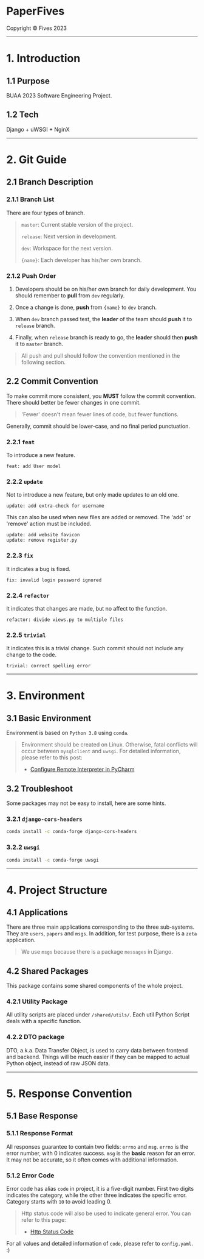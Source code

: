 # PaperFives

Copyright &copy; Fives 2023

---

# 1. Introduction

## 1.1 Purpose

BUAA 2023 Software Engineering Project.

## 1.2 Tech

Django + uWSGI + NginX

---

# 2. Git Guide

## 2.1 Branch Description

### 2.1.1 Branch List

There are four types of branch.

> `master`: Current stable version of the project.
>
> `release`: Next version in development.
>
> `dev`: Workspace for the next version.
>
> `{name}`: Each developer has his/her own branch.

### 2.1.2 Push Order

1. Developers should be on his/her own branch for daily development. You should remember to **pull** from `dev`
   regularly.

2. Once a change is done, **push** from `{name}` to `dev` branch.

3. When `dev` branch passed test, the **leader** of the team should **push** it to `release` branch.

4. Finally, when `release` branch is ready to go, the **leader** should then **push** it to `master` branch.

> All push and pull should follow the convention mentioned in the following section.

## 2.2 Commit Convention

To make commit more consistent, you **MUST** follow the commit convention. There should better be fewer changes in one
commit.

> 'Fewer' doesn't mean fewer lines of code, but fewer functions.

Generally, commit should be lower-case, and no final period punctuation.

### 2.2.1 `feat`

To introduce a new feature.

```
feat: add User model
```

### 2.2.2 `update`

Not to introduce a new feature, but only made updates to an old one.

```
update: add extra-check for username
```

This can also be used when new files are added or removed. The 'add' or 'remove' action must be included.

```
update: add website favicon
update: remove register.py
```

### 2.2.3 `fix`

It indicates a bug is fixed.

```
fix: invalid login password ignored
```

### 2.2.4 `refactor`

It indicates that changes are made, but no affect to the function.

```
refactor: divide views.py to multiple files
```

### 2.2.5 `trivial`

It indicates this is a trivial change. Such commit should not include any change to the code.

```
trivial: correct spelling error
```

---

# 3. Environment

## 3.1 Basic Environment

Environment is based on `Python 3.8` using `conda`.

> Environment should be created on Linux. Otherwise, fatal conflicts will occur between `mysqlclient` and `uwsgi`. For
> detailed information, please refer to this post:
> - [Configure Remote Interpreter in PyCharm](http://www.tonys-studio.top/2023/05/14/Configure-Remote-Interpreter-in-PyCharm/)

## 3.2 Troubleshoot

Some packages may not be easy to install, here are some hints.

### 3.2.1 `django-cors-headers`

```bash
conda install -c conda-forge django-cors-headers
```

### 3.2.2 `uwsgi`

```bash
conda install -c conda-forge uwsgi
```

---

# 4. Project Structure

## 4.1 Applications

There are three main applications corresponding to the three sub-systems. They are `users`, `papers` and `msgs`. In
addition, for test purpose, there is a `zeta` application.

> We use `msgs` because there is a package `messages` in Django.

## 4.2 Shared Packages

This package contains some shared components of the whole project.

### 4.2.1 Utility Package

All utility scripts are placed under `/shared/utils/`. Each util Python Script deals with a specific function.

### 4.2.2 DTO package

DTO, a.k.a. Data Transfer Object, is used to carry data between frontend and backend. Things will be much easier if they
can be mapped to actual Python object, instead of raw JSON data.

---

# 5. Response Convention

## 5.1 Base Response

### 5.1.1 Response Format

All responses guarantee to contain two fields: `errno` and `msg`. `errno` is the error number, with 0 indicates
success. `msg` is the **basic** reason for an error. It may not be accurate, so it often comes with additional
information.

### 5.1.2 Error Code

Error code has alias `code` in project, it is a five-digit number. First two digits indicates the category, while the
other three indicates the specific error. Category starts with `10` to avoid leading 0.

> Http status code will also be used to indicate general error. You can refer to this page:
> - [Http Status Code](https://datatracker.ietf.org/doc/html/rfc9110.html#section-15)

For all values and detailed information of `code`, please refer to `config.yaml`. :)
